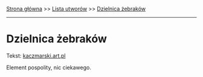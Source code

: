 [Strona główna](../index.md) >> [Lista utworów](../list.md) >> [Dzielnica żebraków](136.md)

---

# Dzielnica żebraków

Tekst: [kaczmarski.art.pl](https://www.kaczmarski.art.pl/tworczosc/wiersze/dzielnica-zebrakow/)

Element pospolity, nic ciekawego.